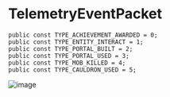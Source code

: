 # TelemetryEventPacket

	public const TYPE_ACHIEVEMENT_AWARDED = 0;
	public const TYPE_ENTITY_INTERACT = 1;
	public const TYPE_PORTAL_BUILT = 2;
	public const TYPE_PORTAL_USED = 3;
	public const TYPE_MOB_KILLED = 4;
	public const TYPE_CAULDRON_USED = 5;

![image](https://github.com/user-attachments/assets/50fd6ed3-a228-490f-8c50-425de87c97e4)
